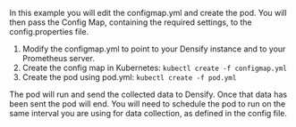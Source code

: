 In this example you will edit the configmap.yml and create the pod. You will then pass the Config Map, containing the required settings, to the config.properties file.
1. Modify the configmap.yml to point to your Densify instance and to your Prometheus server.
2. Create the config map in Kubernetes:
    `kubectl create -f configmap.yml`
3. Create the pod using pod.yml: 
    `kubectl create -f pod.yml`

The pod will run and send the collected data to Densify. Once that data has been sent the pod will end. You will need to schedule the pod to run on the same interval you are using for data collection, as defined in the config file.
